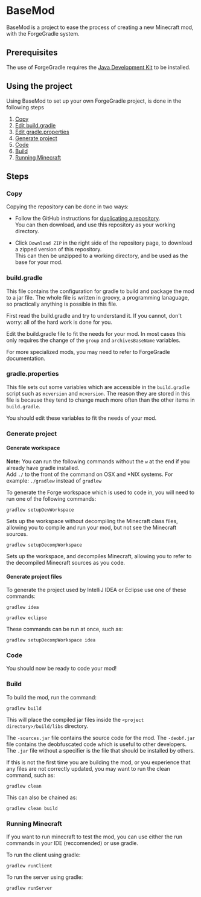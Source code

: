 # BaseMod

BaseMod is a project to ease the process of creating a new Minecraft mod, with the ForgeGradle system.

## Prerequisites

The use of ForgeGradle requires the [Java Development Kit](http://www.oracle.com/technetwork/java/javase/downloads/index.html) to be installed.

## Using the project

Using BaseMod to set up your own ForgeGradle project, is done in the following steps

1. [Copy](#copy)
2. [Edit build.gradle](#buildgradle)
3. [Edit gradle.properties](#gradleproperties)
4. [Generate project](#generate-project)
5. [Code](#code)
6. [Build](#build)
7. [Running Minecraft](#running-minecraft)

## Steps
### Copy

Copying the repository can be done in two ways:

* Follow the GitHub instructions for [duplicating a repository](https://help.github.com/articles/duplicating-a-repository/).  
You can then download, and use this repository as your working directory.

* Click `Download ZIP` in the right side of the repository page, to download a zipped version of this repository.  
This can then be unzipped to a working directory, and be used as the base for your mod.

### build.gradle

This file contains the configuration for gradle to build and package the mod to a jar file.
The whole file is written in groovy, a programming lanaguage, so practically anything is possible in this file.

First read the build.gradle and try to understand it. If you cannot, don't worry: all of the hard work is done for you.

Edit the build.gradle file to fit the needs for your mod.
In most cases this only requires the change of the `group` and  `archivesBaseName` variables.

For more specialized mods, you may need to refer to ForgeGradle documentation.

### gradle.properties

This file sets out some variables which are accessible in the `build.gradle` script such as `mcversion` and `mcversion`.
The reason they are stored in this file is because they tend to change much more often than the other items in `build.gradle`.

You should edit these variables to fit the needs of your mod.

### Generate project

#### Generate workspace

**Note:** You can run the following commands without the `w` at the end if you already have gradle installed.  
Add `./` to the front of the command on OSX and *NIX systems. For example: `./gradlew` instead of `gradlew`

To generate the Forge workspace which is used to code in, you will need to run one of the following commands:

```
gradlew setupDevWorkspace
```

Sets up the workspace without decompiling the Minecraft class files, allowing you to compile and run your mod, but not see the Minecraft sources.

```
gradlew setupDecompWorkspace
```

Sets up the workspace, and decompiles Minecraft, allowing you to refer to the decompiled Minecraft sources as you code.

#### Generate project files

To generate the project used by IntelliJ IDEA or Eclipse use one of these commands:

```
gradlew idea
```

```
gradlew eclipse
```

These commands can be run at once, such as:

```
gradlew setupDecompWorkspace idea
```


### Code

You should now be ready to code your mod!

### Build

To build the mod, run the command:

```
gradlew build
```

This will place the compiled jar files inside the `<project directory>/build/libs` directory.

The `-sources.jar` file contains the source code for the mod.
The `-deobf.jar` file contains the deobfuscated code which is useful to other developers.
The `.jar` file without a specifier is the file that should be installed by others.

If this is not the first time you are building the mod, or you experience that any files are not correctly updated, you may want to run the clean command, such as:

```
gradlew clean
```

This can also be chained as:

```
gradlew clean build
```

### Running Minecraft

If you want to run minecraft to test the mod, you can use either the run commands in your IDE (reccomended) or use gradle.

To run the client using gradle:

```
gradlew runClient
```

To run the server using gradle:

```
gradlew runServer
```
